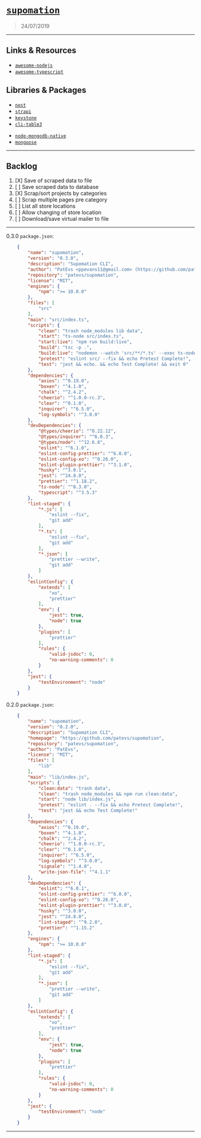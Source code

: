 
# [`supomation`](https://github.com/patevs/supomation)

> 24/07/2019

---

## Links & Resources

- [`awesome-nodejs`](https://github.com/sindresorhus/awesome-nodejs)
- [`awesome-typescript`](https://github.com/dzharii/awesome-typescript)

## Libraries & Packages

- [`nest`](https://github.com/nestjs/nest)
- [`strapi`](https://github.com/strapi/strapi)
- [`keystone`](https://github.com/keystonejs/keystone)
- [`cli-table3`](https://github.com/cli-table/cli-table3)

[]()

- [`node-mongodb-native`](https://github.com/mongodb/node-mongodb-native)
- [`mongoose`](https://github.com/Automattic/mongoose)

---

## Backlog

1. [X] Save of scraped data to file
2. [ ] Save scraped data to database
3. [X] Scrap/sort projects by categories
4. [ ] Scrap multiple pages pre category
5. [ ] List all store locations
6. [ ] Allow changing of store location
7. [ ] Download/save virtual mailer to file

---

0.3.0 `package.json`:

```json
    {
        "name": "supomation",
        "version": "0.3.0",
        "description": "Supomation CLI",
        "author": "PatEvs <ppevans11@gmail.com> (https://github.com/patevs)",
        "repository": "patevs/supomation",
        "license": "MIT",
        "engines": {
            "npm": ">= 10.0.0"
        },
        "files": [
            "src"
        ],
        "main": "src/index.ts",
        "scripts": {
            "clean": "trash node_modules lib data",
            "start": "ts-node src/index.ts",
            "start:live": "npm run build:live",
            "build": "tsc -p .",
            "build:live": "nodemon --watch 'src/**/*.ts' --exec ts-node src/index.ts",
            "pretest": "eslint src/ --fix && echo Pretest Complete!",
            "test": "jest && echo. && echo Test Complete! && exit 0"
        },
        "dependencies": {
            "axios": "^0.19.0",
            "boxen": "^4.1.0",
            "chalk": "^2.4.2",
            "cheerio": "^1.0.0-rc.3",
            "clear": "^0.1.0",
            "inquirer": "^6.5.0",
            "log-symbols": "^3.0.0"
        },
        "devDependencies": {
            "@types/cheerio": "^0.22.12",
            "@types/inquirer": "^6.0.3",
            "@types/node": "^12.6.8",
            "eslint": "^6.1.0",
            "eslint-config-prettier": "^6.0.0",
            "eslint-config-xo": "^0.26.0",
            "eslint-plugin-prettier": "^3.1.0",
            "husky": "^3.0.1",
            "jest": "^24.8.0",
            "prettier": "^1.18.2",
            "ts-node": "^8.3.0",
            "typescript": "^3.5.3"
        },
        "lint-staged": {
            "*.js": [
                "eslint --fix",
                "git add"
            ],
            "*.ts": [
                "eslint --fix",
                "git add"
            ],
            "*.json": [
                "prettier --write",
                "git add"
            ]
        },
        "eslintConfig": {
            "extends": [
                "xo",
                "prettier"
            ],
            "env": {
                "jest": true,
                "node": true
            },
            "plugins": [
                "prettier"
            ],
            "rules": {
                "valid-jsdoc": 0,
                "no-warning-comments": 0
            }
        },
        "jest": {
            "testEnvironment": "node"
        }
    }
```

0.2.0 `package.json`:

```json
    {
        "name": "supomation",
        "version": "0.2.0",
        "description": "Supomation CLI",
        "homepage": "https://github.com/patevs/supomation",
        "repository": "patevs/supomation",
        "author": "PatEvs",
        "license": "MIT",
        "files": [
            "lib"
        ],
        "main": "lib/index.js",
        "scripts": {
            "clean:data": "trash data",
            "clean": "trash node_modules && npm run clean:data",
            "start": "node lib/index.js",
            "pretest": "eslint . --fix && echo Pretest Complete!",
            "test": "jest && echo Test Complete!"
        },
        "dependencies": {
            "axios": "^0.19.0",
            "boxen": "^4.1.0",
            "chalk": "^2.4.2",
            "cheerio": "^1.0.0-rc.3",
            "clear": "^0.1.0",
            "inquirer": "^6.5.0",
            "log-symbols": "^3.0.0",
            "signale": "^1.4.0",
            "write-json-file": "^4.1.1"
        },
        "devDependencies": {
            "eslint": "^6.0.1",
            "eslint-config-prettier": "^6.0.0",
            "eslint-config-xo": "^0.26.0",
            "eslint-plugin-prettier": "^3.0.0",
            "husky": "^3.0.0",
            "jest": "^24.8.0",
            "lint-staged": "^9.2.0",
            "prettier": "^1.15.2"
        },
        "engines": {
            "npm": ">= 10.0.0"
        },
        "lint-staged": {
            "*.js": [
                "eslint --fix",
                "git add"
            ],
            "*.json": [
                "prettier --write",
                "git add"
            ]
        },
        "eslintConfig": {
            "extends": [
                "xo",
                "prettier"
            ],
            "env": {
                "jest": true,
                "node": true
            },
            "plugins": [
                "prettier"
            ],
            "rules": {
                "valid-jsdoc": 0,
                "no-warning-comments": 0
            }
        },
        "jest": {
            "testEnvironment": "node"
        }
    }
```

---
